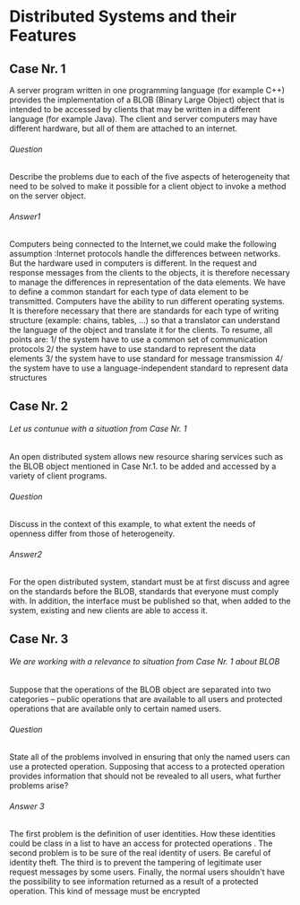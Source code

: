 # Distributed Systems and their Features
## Case Nr. 1
A server program written in one programming language (for example C++) provides the implementation of a BLOB (Binary Large Object) object that is intended to be accessed by clients that may be written in a different language (for example Java). The client and server computers may have different hardware, but all of them are attached to an internet.

###### *Question*
Describe the problems due to each of the five aspects of heterogeneity that need to be solved to make it possible for a client object to invoke a method on the server object.

###### *Answer1*
Computers being connected to the Internet,we could make the following assumption :Internet protocols handle the differences between networks.
But the hardware used in computers is different. In the request and response messages from the clients to the objects, it is therefore necessary to manage the differences in representation of the data elements.
We have to define a common standart for each type of data element to be transmitted.
Computers have the ability to run different operating systems.
It is therefore necessary that there are standards for each type of writing structure (example: chains, tables, ...) so that a translator can understand the language of the object and translate it for the clients.
To resume, all points are:
1/ the system have to use a common set of communication protocols
2/ the system have to use standard to represent the data elements
3/ the system have to use standard for message transmission
4/ the system have to use a language-independent standard to represent data structures

## Case Nr. 2
###### *Let us contunue with a situation from Case Nr. 1*
An open distributed system allows new resource sharing services such as the BLOB object mentioned in Case Nr.1. 
to be added and accessed by a variety of client programs. 
###### *Question*
Discuss in the context of this example, to what extent the needs of openness differ from those of heterogeneity.

###### *Answer2*
For the open distributed system, standart must be at first discuss and agree on the standards before the BLOB, standards that everyone must comply with.
In addition, the interface must be published so that, when added to the system, existing and new clients are able to access it.

## Case Nr. 3
###### *We are working with a relevance to situation from Case Nr. 1 about BLOB*
Suppose that the operations of the BLOB object are separated into two categories – public
operations that are available to all users and protected operations that are available only to certain
named users. 
###### *Question*
State all of the problems involved in ensuring that only the named users can use a
protected operation. Supposing that access to a protected operation provides information that
should not be revealed to all users, what further problems arise?

###### *Answer 3*
The first problem is the definition of user identities. How these identities could be class in a list to have an access for protected operations .
The second problem is to be sure of the real identity of users. Be careful of identity theft.
The third is to prevent the tampering of legitimate user request messages by some users.
Finally, the normal users shouldn't have the possibility to see information returned as a result of a protected operation. This kind of message must be encrypted
